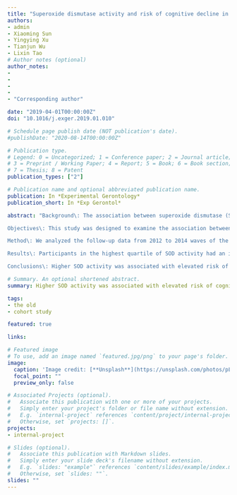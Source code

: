 ```yaml
---
title: "Superoxide dismutase activity and risk of cognitive decline in older adults: Findings from the Chinese Longitudinal Healthy Longevity Survey"
authors:
- admin
- Xiaoming Sun
- Yingying Xu
- Tianjun Wu
- Lixin Tao
# Author notes (optional)
author_notes:
- 
- 
- 
- 
- "Corresponding author"

date: "2019-04-01T00:00:00Z"
doi: "10.1016/j.exger.2019.01.010"

# Schedule page publish date (NOT publication's date).
#publishDate: "2020-08-14T00:00:00Z"

# Publication type.
# Legend: 0 = Uncategorized; 1 = Conference paper; 2 = Journal article;
# 3 = Preprint / Working Paper; 4 = Report; 5 = Book; 6 = Book section;
# 7 = Thesis; 8 = Patent
publication_types: ["2"]

# Publication name and optional abbreviated publication name.
publication: In *Experimental Gerontology*
publication_short: In *Exp Gerontol*

abstract: "Background\: The association between superoxide dismutase (SOD) activity and cognitive decline in older adults remains controversial.

Objectives\: This study was designed to examine the association between plasma superoxide dismutase (SOD) activity and cognitive decline in older population.

Method\: We analyzed the follow-up data from 2012 to 2014 waves of the Chinese Longitudinal Healthy Longevity Survey (CLHLS), a community-based longitudinal survey in Chinese longevity areas. A total of 1004 Chinese adults aged 60 years and older were included in this study. Plasma SOD activity was assessed. Cognitive function was evaluated by Mini-Mental State Examination (MMSE) in Chinese version. Modified Poisson regression was performed to investigate the association between plasma SOD activities with cognitive decline. Restricted cubic spline was performed to determine the dose-response relationship.

Results\: Participants in the highest quartile of SOD activity had an increased risk of cognitive decline compared with those in the lowest quartile (relative risk [RR] = 1.32, 95% confidence interval [CI]: 1.00-1.74, P = 0.051).Using cut-off points determined by Chi-square automatic interaction detector analysis (CHAID), the multivariable relative risks (RRs; 95% CI) for the lowest category, second highest, and the highest versus the third highest category of SOD activity were 0.56 (0.34-0.92), 1.26 (1.03-1.54), and 0.96 (0.70-1.31), respectively.

Conclusions\: Higher SOD activity was associated with elevated risk of cognitive decline among Chinese older adults."

# Summary. An optional shortened abstract.
summary: Higher SOD activity was associated with elevated risk of cognitive decline among Chinese older adults.

tags:
- the old
- cohort study

featured: true

links:

# Featured image
# To use, add an image named `featured.jpg/png` to your page's folder. 
image:
  caption: 'Image credit: [**Unsplash**](https://unsplash.com/photos/pLCdAaMFLTE)'
  focal_point: ""
  preview_only: false

# Associated Projects (optional).
#   Associate this publication with one or more of your projects.
#   Simply enter your project's folder or file name without extension.
#   E.g. `internal-project` references `content/project/internal-project/index.md`.
#   Otherwise, set `projects: []`.
projects:
- internal-project

# Slides (optional).
#   Associate this publication with Markdown slides.
#   Simply enter your slide deck's filename without extension.
#   E.g. `slides: "example"` references `content/slides/example/index.md`.
#   Otherwise, set `slides: ""`.
slides: ""
---
```

